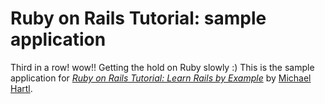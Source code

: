 # Ruby on Rails Tutorial: sample application

Third in a row! wow!! Getting the hold on Ruby slowly :)
This is the sample application for
[*Ruby on Rails Tutorial: Learn Rails by Example*](http://railstutorial.org/)
by [Michael Hartl](http://michaelhartl.com/).

